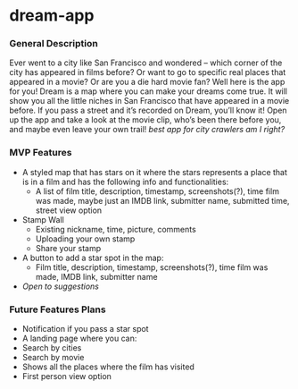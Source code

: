 # dream-app

### General Description

Ever went to a city like San Francisco and wondered – which corner of the city has appeared in films before? Or want to go to specific real places that appeared in a movie? Or are you a die hard movie fan? Well here is the app for you! Dream is a map where you can make your dreams come true. It will show you all the little niches in San Francisco that have appeared in a movie before. If you pass a street and it’s recorded on Dream, you’ll know it! Open up the app and take a look at the movie clip, who’s been there before you, and maybe even leave your own trail! _best app for city crawlers am I right?_

### MVP Features

- A styled map that has stars on it where the stars represents a place that is in a film and has the following info and functionalities:
  - A list of film title, description, timestamp, screenshots(?), time film was made, maybe just an IMDB link, submitter name, submitted time, street view option
- Stamp Wall
  - Existing nickname, time, picture, comments
  - Uploading your own stamp
  - Share your stamp
- A button to add a star spot in the map:
  - Film title, description, timestamp, screenshots(?), time film was made, IMDB link, submitter name
- _Open to suggestions_

### Future Features Plans

- Notification if you pass a star spot
- A landing page where you can:
- Search by cities
- Search by movie
- Shows all the places where the film has visited
- First person view option
